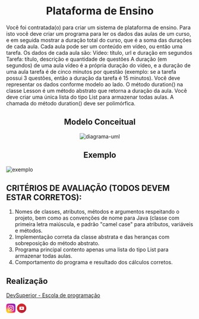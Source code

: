 <h1 align="center"> Plataforma de Ensino</h1>

Você foi contratada(o) para criar um sistema de plataforma de ensino. Para isto você deve criar um
programa para ler os dados das aulas de um curso, e em seguida mostrar a duração total do curso, que é
a soma das durações de cada aula.
Cada aula pode ser um conteúdo em vídeo, ou então uma tarefa. Os dados de cada aula são:
Vídeo: título, url e duração em segundos
Tarefa: título, descrição e quantidade de questões
A duração (em segundos) de uma aula vídeo é a
própria duração do vídeo, e a duração de uma aula
tarefa é de cinco minutos por questão (exemplo: se a
tarefa possui 3 questões, então a duração da tarefa é
15 minutos).
Você deve representar os dados conforme modelo ao
lado. O método duration() na classe Lesson é um
método abstrato que retorna a duração da aula.
Você deve criar uma única lista do tipo
List<Lesson> para armazenar todas aulas. A
chamada do método duration() deve ser polimórfica.

<h2 align="center"> Modelo Conceitual </h2>

<p align="center">
  <img src="https://github.com/user-attachments/assets/978b9b6a-b739-4935-baa8-fb04b6b92521" alt="diagrama-uml">
</p>

<h2 align="center"> Exemplo</h2>

![exemplo](https://github.com/user-attachments/assets/bf69d7c7-ee5a-403a-97da-e3aa513b7113)

## CRITÉRIOS DE AVALIAÇÃO (TODOS DEVEM ESTAR CORRETOS):
1) Nomes de classes, atributos, métodos e argumentos respeitando o projeto, bem como as convenções
de nome para Java (classe com primeira letra maiúscula, e padrão "camel case" para atributos, variáveis
e métodos.
2) Implementação correta da classe abstrata e das heranças com sobreposição do método abstrato.
3) Programa principal contento apenas uma lista do tipo List<Lesson> para armazenar todas aulas.
4) Comportamento do programa e resultado dos cálculos corretos.

## Realização

[DevSuperior - Escola de programação](https://devsuperior.com.br/)

[![DevSuperior no Instagram](https://raw.githubusercontent.com/devsuperior/bds-assets/main/ds/ig-icon.png)](https://instagram.com/devsuperior.ig) ![DevSuperior no Youtube](https://raw.githubusercontent.com/devsuperior/bds-assets/main/ds/yt-icon.png)

